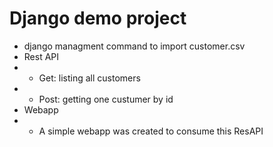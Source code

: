 # Django demo project

- django managment command to import customer.csv
- Rest API
- - Get: listing all customers
- - Post: getting one custumer by id
- Webapp
- - A simple webapp was created to consume this ResAPI
